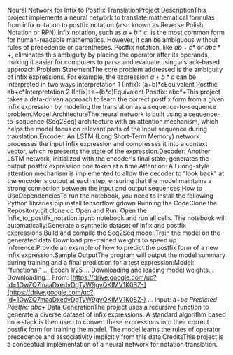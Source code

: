 Neural Network for Infix to Postfix TranslationProject DescriptionThis project implements a neural network to translate mathematical formulas from infix notation to postfix notation (also known as Reverse Polish Notation or RPN).Infix notation, such as $a + b * c$, is the most common form for human-readable mathematics. However, it can be ambiguous without rules of precedence or parentheses. Postfix notation, like $ab+c*$ or $abc*+$, eliminates this ambiguity by placing the operator after its operands, making it easier for computers to parse and evaluate using a stack-based approach.Problem StatementThe core problem addressed is the ambiguity of infix expressions. For example, the expression $a + b * c$ can be interpreted in two ways:Interpretation 1 (Infix): (a+b)\*cEquivalent Postfix: ab+c\*Interpretation 2 (Infix): a+(b\*c)Equivalent Postfix: abc\*+This project takes a data-driven approach to learn the correct postfix form from a given infix expression by modeling the translation as a sequence-to-sequence problem.Model ArchitectureThe neural network is built using a sequence-to-sequence (Seq2Seq) architecture with an attention mechanism, which helps the model focus on relevant parts of the input sequence during translation.Encoder: An LSTM (Long Short-Term Memory) network processes the input infix expression and compresses it into a context vector, which represents the state of the expression.Decoder: Another LSTM network, initialized with the encoder's final state, generates the output postfix expression one token at a time.Attention: A Luong-style attention mechanism is implemented to allow the decoder to "look back" at the encoder's output at each step, ensuring that the model maintains a strong connection between the input and output sequences.How to UseDependenciesTo run the notebook, you need to install the following Python libraries:pip install tensorflow gdown
Running the CodeClone the Repository:git clone <your-repo-url>
cd <your-repo-folder>
Open and Run: Open the Infix_to_postifx_notation.ipynb notebook and run all cells. The notebook will automatically:Generate a synthetic dataset of infix and postfix expressions.Build and compile the Seq2Seq model.Train the model on the generated data.Download pre-trained weights to speed up inference.Provide an example of how to predict the postfix form of a new infix expression.Sample OutputThe program will output the model summary during training and a final prediction for a test expression:Model: "functional"
...
Epoch 1/25
...
Downloading and loading model weights...
Downloading...
From: [https://drive.google.com/uc?id=1OwZQ7maaDxedvDgTyW9gyQKIMV1K0SZ-](https://drive.google.com/uc?id=1OwZQ7maaDxedvDgTyW9gyQKIMV1K0SZ-)
...
Input: a+b*c
Predicted Postfix: abc*+
Data GenerationThe project uses a recursive function to generate a diverse dataset of infix expressions. A standard algorithm based on a stack is then used to convert these expressions into their correct postfix form for training the model. The model learns the rules of operator precedence and associativity implicitly from this data.CreditsThis project is a conceptual implementation of a neural network for notation translation.